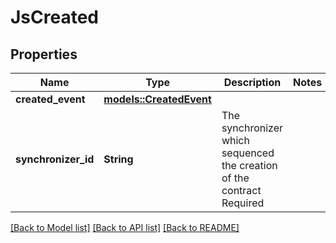 # JsCreated

## Properties

Name | Type | Description | Notes
------------ | ------------- | ------------- | -------------
**created_event** | [**models::CreatedEvent**](CreatedEvent.md) |  | 
**synchronizer_id** | **String** | The synchronizer which sequenced the creation of the contract Required | 

[[Back to Model list]](../README.md#documentation-for-models) [[Back to API list]](../README.md#documentation-for-api-endpoints) [[Back to README]](../README.md)


